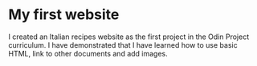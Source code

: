 # My first website
I created an Italian recipes website as the first project in the Odin Project curriculum.
I have demonstrated that I have learned how to use basic HTML, link to other documents and add images.
